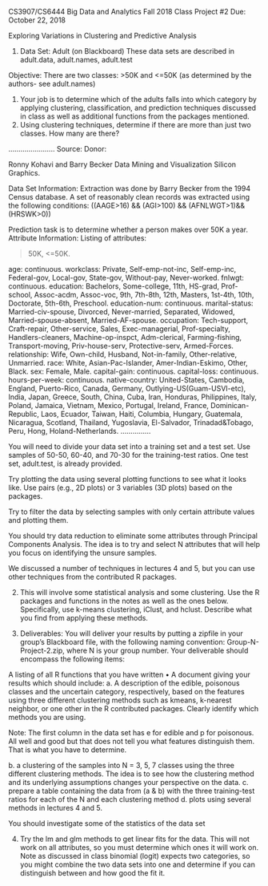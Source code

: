 CS3907/CS6444 Big Data and Analytics
Fall 2018
Class Project #2
Due: October 22, 2018

Exploring Variations in Clustering and Predictive Analysis

1. Data Set: Adult (on Blackboard)
These data sets are described in adult.data, adult.names, adult.test

Objective: There are two classes: >50K and <=50K (as determined by the authors- see adult.names)
1. Your job is to determine which of the adults falls into which category by applying clustering, classification, and prediction techniques discussed in class as well as additional functions from the packages mentioned.
2. Using clustering techniques, determine if there are more than just two classes. How many are there?

…………………..
Source:
Donor: 

Ronny Kohavi and Barry Becker 
Data Mining and Visualization 
Silicon Graphics. 

Data Set Information:
Extraction was done by Barry Becker from the 1994 Census database. A set of reasonably clean records was extracted using the following conditions: ((AAGE>16) && (AGI>100) && (AFNLWGT>1)&& (HRSWK>0)) 

Prediction task is to determine whether a person makes over 50K a year. 
Attribute Information:
Listing of attributes: 

>50K, <=50K. 

age: continuous. 
workclass: Private, Self-emp-not-inc, Self-emp-inc, Federal-gov, Local-gov, State-gov, Without-pay, Never-worked. 
fnlwgt: continuous. 
education: Bachelors, Some-college, 11th, HS-grad, Prof-school, Assoc-acdm, Assoc-voc, 9th, 7th-8th, 12th, Masters, 1st-4th, 10th, Doctorate, 5th-6th, Preschool. 
education-num: continuous. 
marital-status: Married-civ-spouse, Divorced, Never-married, Separated, Widowed, Married-spouse-absent, Married-AF-spouse. 
occupation: Tech-support, Craft-repair, Other-service, Sales, Exec-managerial, Prof-specialty, Handlers-cleaners, Machine-op-inspct, Adm-clerical, Farming-fishing, Transport-moving, Priv-house-serv, Protective-serv, Armed-Forces. 
relationship: Wife, Own-child, Husband, Not-in-family, Other-relative, Unmarried. 
race: White, Asian-Pac-Islander, Amer-Indian-Eskimo, Other, Black. 
sex: Female, Male. 
capital-gain: continuous. 
capital-loss: continuous. 
hours-per-week: continuous. 
native-country: United-States, Cambodia, England, Puerto-Rico, Canada, Germany, Outlying-US(Guam-USVI-etc), India, Japan, Greece, South, China, Cuba, Iran, Honduras, Philippines, Italy, Poland, Jamaica, Vietnam, Mexico, Portugal, Ireland, France, Dominican-Republic, Laos, Ecuador, Taiwan, Haiti, Columbia, Hungary, Guatemala, Nicaragua, Scotland, Thailand, Yugoslavia, El-Salvador, Trinadad&Tobago, Peru, Hong, Holand-Netherlands.
……………

You will need to divide your data set into a training set and a test set. Use samples of 50-50, 60-40, and 70-30 for the training-test ratios. One test set, adult.test, is already provided.

Try plotting the data using several plotting functions to see what it looks like. Use pairs (e.g., 2D plots) or 3 variables (3D plots) based on the packages. 

Try to filter the data by selecting samples with only certain attribute values and plotting them.

You should try data reduction to eliminate some attributes through Principal Components Analysis. The idea is to try and select N attributes that will help you focus on identifying the unsure samples.

We discussed a number of techniques in lectures 4 and 5, but you can use other techniques from the contributed R packages.

2. This will involve some statistical analysis and some clustering. Use the R packages and functions in the notes as well as the ones below. Specifically, use k-means clustering, iClust, and hclust. Describe what you find from applying these methods.

3. Deliverables: You will deliver your results by putting a zipfile in your group’s Blackboard file, with the following naming convention: Group-N-Project-2.zip, where N is your group number. Your deliverable should encompass the following items:

A listing of all R functions that you have written
•	A document giving your results which should include:
a. A description of the edible, poisonous classes and the uncertain category, respectively, based on the features using three different clustering methods such as kmeans, k-nearest neighbor, or one other in the R contributed packages. Clearly identify which methods you are using.

Note: The first column in the data set has e for edible and p for poisonous. All well and good but that does not tell you what features distinguish them. That is what you have to determine.

b. a clustering of the samples into N = 3, 5, 7 classes using the three different clustering methods. The idea is to see how the clustering method and its underlying assumptions changes your perspective on the data.
c. prepare a table containing the data from (a & b) with the three training-test ratios for each of the N and each clustering method
d. plots using several methods in lectures 4 and 5.

You should investigate some of the statistics of the data set

4. Try the lm and glm methods to get linear fits for the data. This will not work on all attributes, so you must determine which ones it will work on. Note as discussed in class binomial (logit) expects two categories, so you might combine the two data sets into one and determine if you can distinguish between and how good the fit it.

